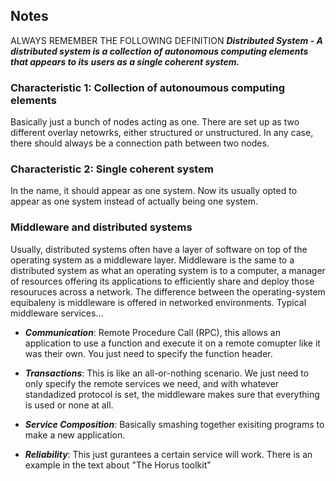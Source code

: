 ## Notes 

ALWAYS REMEMBER THE FOLLOWING DEFINITION
***Distributed System - A distributed system is a collection of autonomous computing elements that appears to its users as a single coherent system.***

### Characteristic 1: Collection of autonoumous computing elements
Basically just a bunch of nodes acting as one. There are set up as two different overlay netowrks, either structured or unstructured. In any case, there should always be a connection path between two nodes. 

### Characteristic 2: Single coherent system
In the name, it should appear as one system. Now its usually opted to appear as one system instead of actually being one system. 

### Middleware and distributed systems 
Usually, distributed systems often have a layer of software on top of the operating system as a middleware layer. Middleware is the same to a distributed system as what an operating system is to a computer, a manager of resources offering its applications to efficiently share and deploy those resouruces across a network. The difference between the operating-system equibaleny is middleware is offered in networked environments. Typical middleware services...

* ***Communication***: Remote Procedure Call (RPC), this allows an application to use a function and execute it on a remote comupter like it was their own. You just need to specify the function header.

* ***Transactions***: This is like an all-or-nothing scenario. We just need to only specify the remote services we need, and with whatever standadized protocol is set, the middleware makes sure that everything is used or none at all. 

* ***Service Composition***: Basically smashing together exisiting programs to make a new application. 

* ***Reliability***: This just gurantees a certain service will work. There is an example in the text about "The Horus toolkit"
